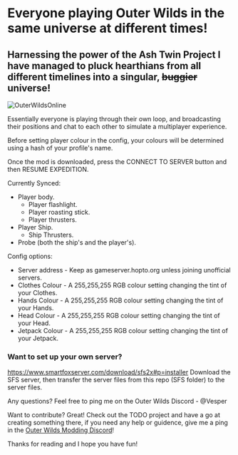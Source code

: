 # Everyone playing Outer Wilds in the same universe at different times!
## Harnessing the power of the Ash Twin Project I have managed to pluck hearthians from all different timelines into a singular, ~~buggier~~ universe!
![OuterWildsOnline](https://user-images.githubusercontent.com/59376295/142878134-226b02ed-f761-4bf7-85c7-0c6b159f62a7.png)

Essentially everyone is playing through their own loop, and broadcasting their positions and chat to each other to simulate a multiplayer experience.

Before setting player colour in the config, your colours will be determined using a hash of your profile's name.

Once the mod is downloaded, press the CONNECT TO SERVER button and then RESUME EXPEDITION.

Currently Synced:<br />
- Player body.<br />
  - Player flashlight.<br />
  - Player roasting stick.<br />
  - Player thrusters.<br />
- Player Ship.<br />
  - Ship Thrusters.<br />
- Probe (both the ship's and the player's).<br />

Config options:<br />
- Server address - Keep as gameserver.hopto.org unless joining unofficial servers.<br />
- Clothes Colour - A 255,255,255 RGB colour setting changing the tint of your Clothes.
- Hands Colour - A 255,255,255 RGB colour setting changing the tint of your Hands.
- Head Colour - A 255,255,255 RGB colour setting changing the tint of your Head.
- Jetpack Colour - A 255,255,255 RGB colour setting changing the tint of your Jetpack.

### Want to set up your own server?
https://www.smartfoxserver.com/download/sfs2x#p=installer
Download the SFS server, then transfer the server files from this repo (SFS folder) to the server files.

Any questions? Feel free to ping me on the Outer Wilds Discord - @Vesper

Want to contribute? Great! Check out the TODO project and have a go at creating something there, if you need any help or guidence, give me a ping in the [Outer Wilds Modding Discord](https://discord.gg/9vE5aHxcF9)!

Thanks for reading and I hope you have fun!
